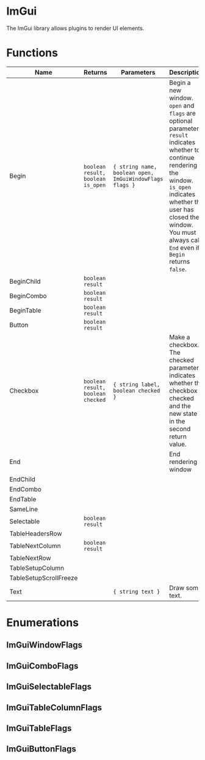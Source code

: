 # ImGui

The ImGui library allows plugins to render UI elements.

# Functions

| Name | Returns | Parameters | Description |
| ---- | ------- | ---------- | ----------- |
| Begin | `boolean result, boolean is_open`  | `{ string name, boolean open, ImGuiWindowFlags flags }` | Begin a new window. `open` and `flags` are optional parameters. `result` indicates whether to continue rendering the window. `is_open` indicates whether the user has closed the window. You must always call `End` even if `Begin` returns `false`. |
| BeginChild |`boolean result`|||
| BeginCombo |`boolean result`|||
| BeginTable |`boolean result`|||
| Button |`boolean result`|||
| Checkbox | `boolean result, boolean checked` | `{ string label, boolean checked }` | Make a checkbox. The checked parameter indicates whether the checkbox is checked and the new state is in the second return value. |
| End ||| End rendering a window |
| EndChild ||||
| EndCombo ||||
| EndTable ||||
| SameLine ||||
| Selectable |`boolean result`|||
| TableHeadersRow ||||
| TableNextColumn |`boolean result`|||
| TableNextRow ||||
| TableSetupColumn ||||
| TableSetupScrollFreeze ||||
| Text || `{ string text } `| Draw some text. |

# Enumerations

## ImGuiWindowFlags

## ImGuiComboFlags

## ImGuiSelectableFlags

## ImGuiTableColumnFlags

## ImGuiTableFlags

## ImGuiButtonFlags
